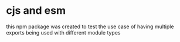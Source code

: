 # cjs and esm

this npm package was created to test the use case of having multiple exports being used with different module types
